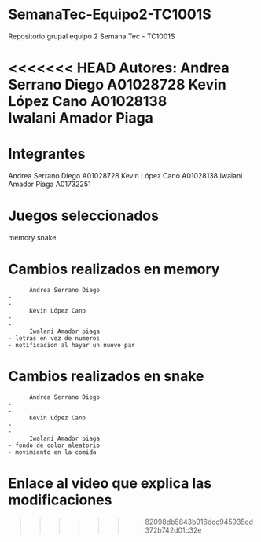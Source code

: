 # SemanaTec-Equipo2-TC1001S
Repositorio grupal equipo 2 Semana Tec - TC1001S

<<<<<<< HEAD
Autores: Andrea Serrano Diego   A01028728
         Kevin López Cano       A01028138       
         Iwalani Amador Piaga        
=======
# Integrantes 
Andrea Serrano Diego        A01028728
Kevin López Cano            A01028138
Iwalani Amador Piaga        A01732251
# Juegos seleccionados
memory 
snake 

# Cambios realizados en memory
          Andrea Serrano Diego
    -
    -
          Kevin López Cano 
    -
    -
          Iwalani Amador piaga 
    - letras en vez de numeros 
    - notificacion al hayar un nuevo par

# Cambios realizados en snake
          Andrea Serrano Diego
    -
    -
          Kevin López Cano 
    -
    -
          Iwalani Amador piaga 
    - fondo de color aleatorio
    - movimiento en la comida

# Enlace al video que explica las modificaciones
>>>>>>> 82098db5843b916dcc945935ed372b742d01c32e
